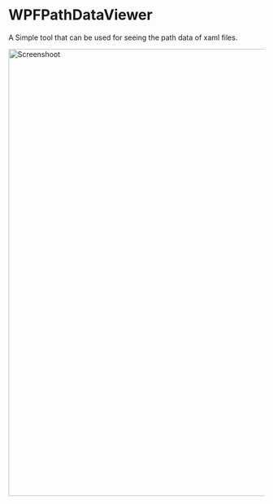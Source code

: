 # WPFPathDataViewer

A Simple tool that can be used for seeing the path data of xaml files.

 <img alt="Screenshoot" width="880" heigth="650" src="https://github.com/c-Cyril-l/WPFPathDataViewer/blob/master/Screenshoot.PNG">
